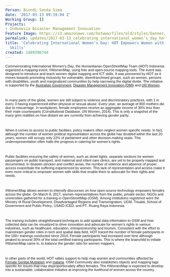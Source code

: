 ```yaml
---
Person: Biondi Sanda Sima
date: '2017-03-13 09:19:04 Z'
Working Group: []
Projects:
- Indonesia Disaster Management Innovation
Feature Image: https://s3.amazonaws.com/hotwww/files/old/styles/banner/public/Screen+Shot+2017-03-10+at+12.07.21+PM.png
permalink: updates/2017-03-13_celebrating_international_women’s_day_hot_empowers_women_with_ict_and_mapping_
title: 'Celebrating International Women’s Day: HOT Empowers Women with ICT and Mapping
  Skills'
created: 1489396744
---
```

<p style="font-style: normal; font-variant-caps: normal; font-size: 11px; line-height: normal; font-family: Helvetica; -webkit-text-stroke-color: #000000; -webkit-text-stroke-width: initial;"><span style="font-kerning: none;">Commemorating International Women’s Day, the Humanitarian OpenStreetMap Team (HOT) Indonesia organized a mapping event, #WomenMap, using free and open-source mapping tools. The event was designed to introduce and teach women digital mapping and ICT skills. It was pioneered by HOT as it moves towards promoting inclusivity for vulnerable, disenfranchised groups, such as women, persons with disabilities, youth and marginalized communities by help narrowing the digital divide. The initiative is supported by the <a href="http://indonesia.embassy.gov.au">Australian Government</a>, <a href="http://inasafe.org">Disaster Management Innovation (DMI)</a> and <a href="http://www.unwomen.org/en">UN Women</a>.</span></p><p style="font-style: normal; font-variant-caps: normal; font-size: 11px; line-height: normal; font-family: Helvetica; -webkit-text-stroke-color: #000000; -webkit-text-stroke-width: initial; min-height: 13px;">&nbsp;</p><p style="font-style: normal; font-variant-caps: normal; font-size: 11px; line-height: normal; font-family: Helvetica; -webkit-text-stroke-color: #000000; -webkit-text-stroke-width: initial;"><span style="font-kerning: none;">In many parts of the globe, women are still subject to violence and discriminatory practices, with 1 in every 3 having experienced either physical or sexual abuse. Every year, an average of 800 mothers die due to miscarriage. In workplaces, female employees receive an aggregate income of 30% less than their male counterparts (Constitutional Database, UN Women, 2014). This is only a snapshot of the many grim realities on how distant we are currently from achieving gender parity.</span></p><p style="font-style: normal; font-variant-caps: normal; font-size: 11px; line-height: normal; font-family: Helvetica; -webkit-text-stroke-color: #000000; -webkit-text-stroke-width: initial; min-height: 13px;">&nbsp;</p><p style="font-style: normal; font-variant-caps: normal; font-size: 11px; line-height: normal; font-family: Helvetica; -webkit-text-stroke-color: #000000; -webkit-text-stroke-width: initial;"><span style="font-kerning: none;">When it comes to access to public facilities, policy makers often neglect women specific needs. In fact, although the number of women political representation across the globe has doubled within the last 20 years, women still occupy only 22% of parliament and other decision-making seats. This underrepresentation often halts the progress in catering for women’s rights.&nbsp;</span></p><p style="font-style: normal; font-variant-caps: normal; font-size: 11px; line-height: normal; font-family: Helvetica; -webkit-text-stroke-color: #000000; -webkit-text-stroke-width: initial; min-height: 13px;">&nbsp;</p><p style="font-style: normal; font-variant-caps: normal; font-size: 11px; line-height: normal; font-family: Helvetica; -webkit-text-stroke-color: #000000; -webkit-text-stroke-width: initial;"><span style="font-kerning: none;">Public facilities ensuring the safety of women, such as street lights, separate sections for women passengers on public transport, and maternal and infant care clinics, are yet to be properly mapped and documented. In disaster-stricken and conflict areas, the number of violence and absence of proper access exacerbate the suffering experienced by women. This lack of representation and access make it even more critical to empower women with skills that enable them to advocate for their rights and needs.</span></p><p style="font-style: normal; font-variant-caps: normal; font-size: 11px; line-height: normal; font-family: Helvetica; -webkit-text-stroke-color: #000000; -webkit-text-stroke-width: initial; min-height: 13px;">&nbsp;</p><p style="font-style: normal; font-variant-caps: normal; font-size: 11px; line-height: normal; font-family: Helvetica; -webkit-text-stroke-color: #000000; -webkit-text-stroke-width: initial;"><span style="font-kerning: none;">#WomenMap allows women to intensify discourses on how open-source technology empowers females across the globe. On March 8, 2017, women representatives from the public, private sector, NGOs and universities gathered for a training in OpenStreetMap (OSM). Among institutions registered were the Ministry of Rural Development, Disadvantaged Regions and Transmigration, UGM, Trisakti, School of Government and Public Policy, USAID ICED, and PT. Ruang Raya Indonesia.</span></p><p style="font-style: normal; font-variant-caps: normal; font-size: 11px; line-height: normal; font-family: Helvetica; -webkit-text-stroke-color: #000000; -webkit-text-stroke-width: initial; min-height: 13px;">&nbsp;</p><p style="font-style: normal; font-variant-caps: normal; font-size: 11px; line-height: normal; font-family: Helvetica; -webkit-text-stroke-color: #000000; -webkit-text-stroke-width: initial;"><span style="font-kerning: none;">The training includes straightforward techniques to add spatial data information to OSM and how collected data can be visualized to drive innovation and advocate for women’s rights in various industries, such as healthcare, education, entrepreneurship and tourism. Consistent with the effort to mainstream gender roles in tech and spatial data field, HOT traced the number of female participants in the 100+ trainings conducted since 2014. Female participants had increased over time although peaked to around 30% of the total certified training participants. This is where the brainchild to initiate #WomenMap came in, to balance the gender ratio for women mappers.&nbsp;</span></p><p style="font-style: normal; font-variant-caps: normal; font-size: 11px; line-height: normal; font-family: Helvetica; -webkit-text-stroke-color: #000000; -webkit-text-stroke-width: initial; min-height: 13px;">&nbsp;</p><p style="font-style: normal; font-variant-caps: normal; font-size: 11px; line-height: normal; font-family: Helvetica; -webkit-text-stroke-color: #000000; -webkit-text-stroke-width: initial;"><span style="font-kerning: none;">In other parts of the world, HOT rallies support to help map women and communities affected by <a href="http://tasks.hotosm.org/project/2501" target="_blank">Female Genital Mutilation</a> and <a href="http://tasks.hotosm.org/?sort_by=priority&amp;direction=asc&amp;search=Eliminate+Malaria" target="_blank">malaria</a>. OSM Community also establishes objects and mapping tags specific for issues that may disproportionately affect females. The #WomenMap is expected to develop into a sustainable, collaborative initiative at improving the livelihood of women across the country.</span></p>
